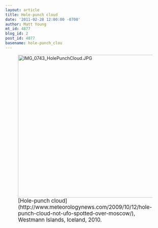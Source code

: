 ```yaml
---
layout: article
title: Hole-punch cloud
date: '2011-02-28 12:00:00 -0700'
author: Matt Young
mt_id: 4877
blog_id: 2
post_id: 4877
basename: hole-punch_clou
---
```

<figure>
<img src="/PT/uploads/2011/IMG_0743_HolePunchCloud.JPG" alt="IMG_0743_HolePunchCloud.JPG" width="600" height="450" />
<figcaption markdown="span">
<big>[Hole-punch cloud](http://www.meteorologynews.com/2009/10/12/hole-punch-cloud-not-ufo-spotted-over-moscow/), Westmann Islands, Iceland, 2010.</big>

</figcaption>
</figure>

